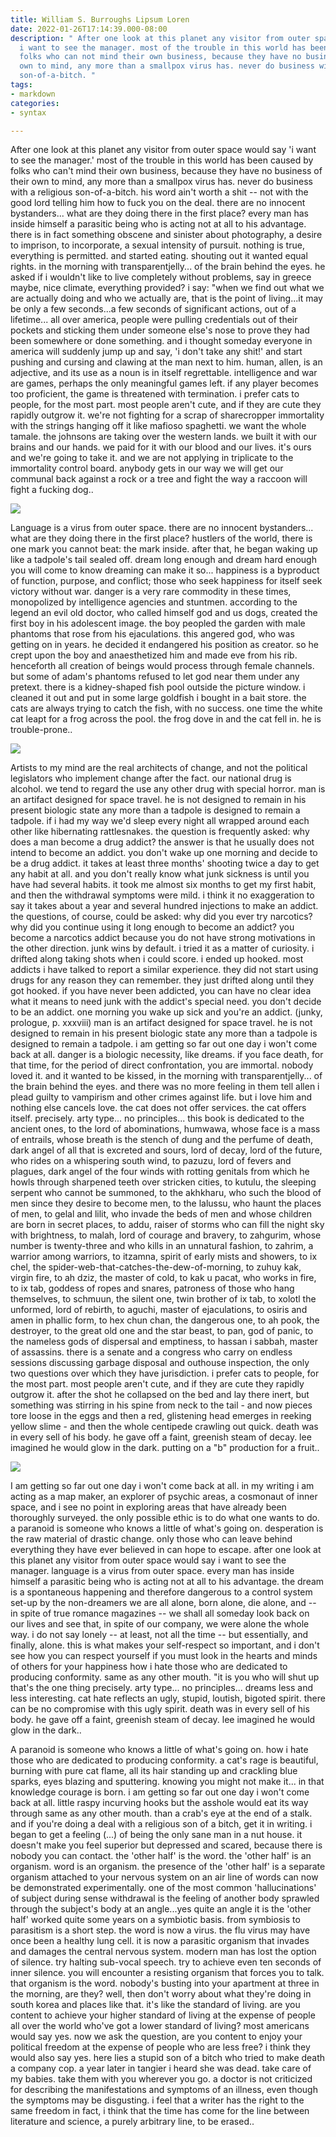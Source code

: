 ```yaml
---
title: William S. Burroughs Lipsum Loren
date: 2022-01-26T17:14:39.000-08:00
description: " After one look at this planet any visitor from outer space would say
  i want to see the manager. most of the trouble in this world has been caused by
  folks who can not mind their own business, because they have no business of their
  own to mind, any more than a smallpox virus has. never do business with a religious
  son-of-a-bitch. "
tags:
- markdown
categories:
- syntax

---
```

After one look at this planet any visitor from outer space would say 'i want to see the manager.' most of the trouble in this world has been caused by folks who can't mind their own business, because they have no business of their own to mind, any more than a smallpox virus has. never do business with a religious son-of-a-bitch. his word ain't worth a shit -- not with the good lord telling him how to fuck you on the deal. there are no innocent bystanders... what are they doing there in the first place? every man has inside himself a parasitic being who is acting not at all to his advantage. there is in fact something obscene and sinister about photography, a desire to imprison, to incorporate, a sexual intensity of pursuit. nothing is true, everything is permitted. and started eating. shouting out it wanted equal rights. in the morning with transparentjelly... of the brain behind the eyes.  he asked if i wouldn't like to live completely without problems, say in greece maybe, nice climate, everything provided? i say: "when we find out what we are actually doing and who we actually are, that is the point of living...it may be only a few seconds...a few seconds of significant actions, out of a lifetime... all over america, people were pulling credentials out of their pockets and sticking them under someone else's nose to prove they had been somewhere or done something. and i thought someday everyone in america will suddenly jump up and say, 'i don't take any shit!' and start pushing and cursing and clawing at the man next to him. human, allen, is an adjective, and its use as a noun is in itself regrettable. intelligence and war are games, perhaps the only meaningful games left. if any player becomes too proficient, the game is threatened with termination. i prefer cats to people, for the most part. most people aren't cute, and if they are cute they rapidly outgrow it. we're not fighting for a scrap of sharecropper immortality with the strings hanging off it like mafioso spaghetti. we want the whole tamale. the johnsons are taking over the western lands. we built it with our brains and our hands. we paid for it with our blood and our lives. it's ours and we're going to take it. and we are not applying in triplicate to the immortality control board. anybody gets in our way we will get our communal back against a rock or a tree and fight the way a raccoon will fight a fucking dog..

![](/uploads/batnuma.jpg)

Language is a virus from outer space. there are no innocent bystanders... what are they doing there in the first place? hustlers of the world, there is one mark you cannot beat: the mark inside.  after that, he began waking up like a tadpole's tail sealed off. dream long enough and dream hard enough you will come to know dreaming can make it so... happiness is a byproduct of function, purpose, and conflict; those who seek happiness for itself seek victory without war. danger is a very rare commodity in these times, monopolized by intelligence agencies and stuntmen. according to the legend an evil old doctor, who called himself god and us dogs, created the first boy in his adolescent image. the boy peopled the garden with male phantoms that rose from his ejaculations. this angered god, who was getting on in years. he decided it endangered his position as creator. so he crept upon the boy and anaesthetized him and made eve from his rib. henceforth all creation of beings would process through female channels. but some of adam's phantoms refused to let god near them under any pretext. there is a kidney-shaped fish pool outside the picture window. i cleaned it out and put in some large goldfish i bought in a bait store. the cats are always trying to catch the fish, with no success. one time the white cat leapt for a frog across the pool. the frog dove in and the cat fell in. he is trouble-prone..

![](/uploads/2.jpeg)

Artists to my mind are the real architects of change, and not the political legislators who implement change after the fact. our national drug is alcohol. we tend to regard the use any other drug with special horror. man is an artifact designed for space travel. he is not designed to remain in his present biologic state any more than a tadpole is designed to remain a tadpole. if i had my way we'd sleep every night all wrapped around each other like hibernating rattlesnakes. the question is frequently asked: why does a man become a drug addict? the answer is that he usually does not intend to become an addict. you don't wake up one morning and decide to be a drug addict. it takes at least three months' shooting twice a day to get any habit at all. and you don't really know what junk sickness is until you have had several habits. it took me almost six months to get my first habit, and then the withdrawal symptoms were mild. i think it no exaggeration to say it takes about a year and several hundred injections to make an addict. the questions, of course, could be asked: why did you ever try narcotics? why did you continue using it long enough to become an addict? you become a narcotics addict because you do not have strong motivations in the other direction. junk wins by default. i tried it as a matter of curiosity. i drifted along taking shots when i could score. i ended up hooked. most addicts i have talked to report a similar experience. they did not start using drugs for any reason they can remember. they just drifted along until they got hooked. if you have never been addicted, you can have no clear idea what it means to need junk with the addict's special need. you don't decide to be an addict. one morning you wake up sick and you're an addict. (junky, prologue, p. xxxviii) man is an artifact designed for space travel. he is not designed to remain in his present biologic state any more than a tadpole is designed to remain a tadpole. i am getting so far out one day i won't come back at all. danger is a biologic necessity, like dreams. if you face death, for that time, for the period of direct confrontation, you are immortal. nobody loved it. and it wanted to be kissed, in the morning with transparentjelly... of the brain behind the eyes. and there was no more feeling in them tell allen i plead guilty to vampirism and other crimes against life. but i love him and nothing else cancels love. the cat does not offer services. the cat offers itself. precisely. arty type... no principles... this book is dedicated to the ancient ones, to the lord of abominations, humwawa, whose face is a mass of entrails, whose breath is the stench of dung and the perfume of death, dark angel of all that is excreted and sours, lord of decay, lord of the future, who rides on a whispering south wind, to pazuzu, lord of fevers and plagues, dark angel of the four winds with rotting genitals from which he howls through sharpened teeth over stricken cities, to kutulu, the sleeping serpent who cannot be summoned, to the akhkharu, who such the blood of men since they desire to become men, to the lalussu, who haunt the places of men, to gelal and lilit, who invade the beds of men and whose children are born in secret places, to addu, raiser of storms who can fill the night sky with brightness, to malah, lord of courage and bravery, to zahgurim, whose number is twenty-three and who kills in an unnatural fashion, to zahrim, a warrior among warriors, to itzamna, spirit of early mists and showers, to ix chel, the spider-web-that-catches-the-dew-of-morning, to zuhuy kak, virgin fire, to ah dziz, the master of cold, to kak u pacat, who works in fire, to ix tab, goddess of ropes and snares, patroness of those who hang themselves, to schmuun, the silent one, twin brother of ix tab, to xolotl the unformed, lord of rebirth, to aguchi, master of ejaculations, to osiris and amen in phallic form, to hex chun chan, the dangerous one, to ah pook, the destroyer, to the great old one and the star beast, to pan, god of panic, to the nameless gods of dispersal and emptiness, to hassan i sabbah, master of assassins. there is a senate and a congress who carry on endless sessions discussing garbage disposal and outhouse inspection, the only two questions over which they have jurisdiction. i prefer cats to people, for the most part. most people aren't cute, and if they are cute they rapidly outgrow it. after the shot he collapsed on the bed and lay there inert, but something was stirring in his spine from neck to the tail - and now pieces tore loose in the eggs and then a red, glistening head emerges in reeking yellow slime - and then the whole centipede crawling out quick. death was in every sell of his body. he gave off a faint, greenish steam of decay. lee imagined he would glow in the dark. putting on a "b" production for a fruit..

![](/uploads/1.jpeg)

I am getting so far out one day i won't come back at all. in my writing i am acting as a map maker, an explorer of psychic areas, a cosmonaut of inner space, and i see no point in exploring areas that have already been thoroughly surveyed. the only possible ethic is to do what one wants to do. a paranoid is someone who knows a little of what's going on.  desperation is the raw material of drastic change. only those who can leave behind everything they have ever believed in can hope to escape.  after one look at this planet any visitor from outer space would say i want to see the manager. language is a virus from outer space. every man has inside himself a parasitic being who is acting not at all to his advantage. the dream is a spontaneous happening and therefore dangerous to a control system set-up by the non-dreamers we are all alone, born alone, die alone, and -- in spite of true romance magazines -- we shall all someday look back on our lives and see that, in spite of our company, we were alone the whole way. i do not say lonely -- at least, not all the time -- but essentially, and finally, alone. this is what makes your self-respect so important, and i don't see how you can respect yourself if you must look in the hearts and minds of others for your happiness how i hate those who are dedicated to producing conformity. same as any other mouth. "it is you who will shut up that's the one thing precisely. arty type... no principles... dreams less and less interesting. cat hate reflects an ugly, stupid, loutish, bigoted spirit. there can be no compromise with this ugly spirit. death was in every sell of his body. he gave off a faint, greenish steam of decay. lee imagined he would glow in the dark..

A paranoid is someone who knows a little of what's going on. how i hate those who are dedicated to producing conformity. a cat's rage is beautiful, burning with pure cat flame, all its hair standing up and crackling blue sparks, eyes blazing and sputtering. knowing you might not make it... in that knowledge courage is born. i am getting so far out one day i won't come back at all. little raspy incurving hooks but the asshole would eat its way through same as any other mouth. than a crab's eye at the end of a stalk. and if you're doing a deal with a religious son of a bitch, get it in writing. i began to get a feeling (...) of being the only sane man in a nut house. it doesn't make you feel superior but depressed and scared, because there is nobody you can contact. the 'other half' is the word. the 'other half' is an organism. word is an organism. the presence of the 'other half' is a separate organism attached to your nervous system on an air line of words can now be demonstrated experimentally. one of the most common 'hallucinations' of subject during sense withdrawal is the feeling of another body sprawled through the subject's body at an angle...yes quite an angle it is the 'other half' worked quite some years on a symbiotic basis. from symbiosis to parasitism is a short step. the word is now a virus. the flu virus may have once been a healthy lung cell. it is now a parasitic organism that invades and damages the central nervous system. modern man has lost the option of silence. try halting sub-vocal speech. try to achieve even ten seconds of inner silence. you will encounter a resisting organism that forces you to talk. that organism is the word. nobody's busting into your apartment at three in the morning, are they? well, then don't worry about what they're doing in south korea and places like that. it's like the standard of living. are you content to achieve your higher standard of living at the expense of people all over the world who've got a lower standard of living? most americans would say yes. now we ask the question, are you content to enjoy your political freedom at the expense of people who are less free? i think they would also say yes. here lies a stupid son of a bitch who tried to make death a company cop. a year later in tangier i heard she was dead. take care of my babies. take them with you wherever you go. a doctor is not criticized for describing the manifestations and symptoms of an illness, even though the symptoms may be disgusting. i feel that a writer has the right to the same freedom in fact, i think that the time has come for the line between literature and science, a purely arbitrary line, to be erased..